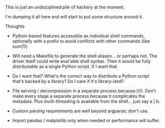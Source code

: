 
This is just an undisciplined pile of hackery at the moment.

I'm dumping it all here and will start to put some structure around it.

Thoughts

* Python-based features accessible as individual shell commands, optionally
  with a prefix to avoid conflicts with other commands (like sum(1))

* Will need a Makefile to generate the shell aliases... or perhaps not.  The
  driver itself could write eval'able shell syntax.  Then it would be fully
  distributable as a single Python script.  If I want that.

* Do I want that?  What's the correct way to distribute a Python script
  that's backed by a library?  Do I care if it's library-ized?

* File serving / decompression in a separate process because I/O.  Don't
  make every stage a separate process because it complicates the metadata.
  Plus multi-threading is available from the shell... just say a | b.

* Custom parsing requirements are well beyond argparse; don't use.

* Import pandas / matplotlib only when needed or performance will suffer.



